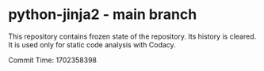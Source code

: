 # python-jinja2 - main branch

This repository contains frozen state of the repository.
Its history is cleared. It is used only for static code
analysis with Codacy.

Commit Time: 1702358398